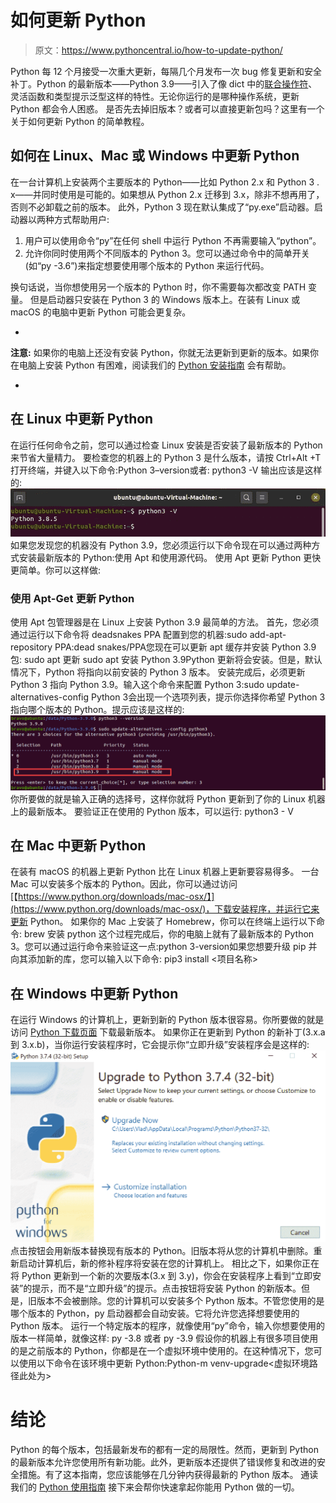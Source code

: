 # 如何更新 Python

> 原文：<https://www.pythoncentral.io/how-to-update-python/>

Python 每 12 个月接受一次重大更新，每隔几个月发布一次 bug 修复更新和安全补丁。Python 的最新版本——Python 3.9——引入了像 dict 中的[联合操作符](https://www.scaler.com/topics/union-in-python/)、灵活函数和类型提示泛型这样的特性。无论你运行的是哪种操作系统，更新 Python 都会令人困惑。 是否先去掉旧版本？或者可以直接更新包吗？这里有一个关于如何更新 Python 的简单教程。

## **如何在 Linux、Mac 或 Windows 中更新 Python**

在一台计算机上安装两个主要版本的 Python——比如 Python 2.x 和 Python 3 . x——并同时使用是可能的。如果想从 Python 2.x 迁移到 3.x，除非不想再用了，否则不必卸载之前的版本。 此外，Python 3 现在默认集成了“py.exe”启动器。启动器以两种方式帮助用户:

1.  用户可以使用命令“py”在任何 shell 中运行 Python 不再需要输入“python”。
2.  允许你同时使用两个不同版本的 Python 3。您可以通过命令中的简单开关(如“py -3.6”)来指定想要使用哪个版本的 Python 来运行代码。

换句话说，当你想使用另一个版本的 Python 时，你不需要每次都改变 PATH 变量。 但是启动器只安装在 Python 3 的 Windows 版本上。在装有 Linux 或 macOS 的电脑中更新 Python 可能会更复杂。

-

**注意:** 如果你的电脑上还没有安装 Python，你就无法更新到更新的版本。如果你在电脑上安装 Python 有困难，阅读我们的 [Python 安装指南](https://www.pythoncentral.io/what-is-python-installation-guide/) 会有帮助。

-

## **在 Linux 中更新 Python**

在运行任何命令之前，您可以通过检查 Linux 安装是否安装了最新版本的 Python 来节省大量精力。 要检查您的机器上的 Python 3 是什么版本，请按 Ctrl+Alt +T 打开终端，并键入以下命令:Python 3–version或者: python3 -V 输出应该是这样的:[![command python3 -V on terminal to check python version](img/2cae4905b11c5a098fc999f62a15ff49.png)](https://www.pythoncentral.io/wp-content/uploads/2021/07/Checking-Python-Version-On-Linux.png)如果您发现您的机器没有 Python 3.9，您必须运行以下命令现在可以通过两种方式安装最新版本的 Python:使用 Apt 和使用源代码。 使用 Apt 更新 Python 更快更简单。你可以这样做:

### **使用 Apt-Get 更新 Python**

使用 Apt 包管理器是在 Linux 上安装 Python 3.9 最简单的方法。 首先，您必须通过运行以下命令将 deadsnakes PPA 配置到您的机器:sudo add-apt-repository PPA:dead snakes/PPA您现在可以更新 apt 缓存并安装 Python 3.9 包: sudo apt 更新 sudo apt 安装 Python 3.9Python 更新将会安装。但是，默认情况下，Python 将指向以前安装的 Python 3 版本。 安装完成后，必须更新 Python 3 指向 Python 3.9。输入这个命令来配置 Python 3:sudo update-alternatives-config Python 3会出现一个选项列表，提示你选择你希望 Python 3 指向哪个版本的 Python。提示应该是这样的:[![command to configure Python 3: sudo update-alternatives --config python3](img/aa2869ba7fec422204fb45c9fa221075.png)](https://www.pythoncentral.io/wp-content/uploads/2021/07/Configuring-Python-3.png)你所要做的就是输入正确的选择号，这样你就将 Python 更新到了你的 Linux 机器上的最新版本。 要验证正在使用的 Python 版本，可以运行: python3 - V

## **在 Mac 中更新 Python**

在装有 macOS 的机器上更新 Python 比在 Linux 机器上更新要容易得多。 一台 Mac 可以安装多个版本的 Python。因此，你可以通过访问[【https://www.python.org/downloads/mac-osx/】](https://www.python.org/downloads/mac-osx/)，下载安装程序，并运行它来更新 Python。 如果你的 Mac 上安装了 Homebrew，你可以在终端上运行以下命令: brew 安装 python 这个过程完成后，你的电脑上就有了最新版本的 Python 3。您可以通过运行命令来验证这一点:python 3-version如果您想要升级 pip 并向其添加新的库，您可以输入以下命令: pip3 install <项目名称>

## **在 Windows 中更新 Python**

在运行 Windows 的计算机上，更新到新的 Python 版本很容易。你所要做的就是访问 [Python 下载页面](https://www.python.org/downloads/windows/) 下载最新版本。 如果你正在更新到 Python 的新补丁(3.x.a 到 3.x.b)，当你运行安装程序时，它会提示你“立即升级”安装程序会是这样的:[![Upgrade to Python 3.7.4 prompt window](img/345a2f613749927cb3cfb523b31058ea.png)](https://www.pythoncentral.io/wp-content/uploads/2021/07/Updating-Python-Patch-On-Windows.png)点击按钮会用新版本替换现有版本的 Python。旧版本将从您的计算机中删除。重新启动计算机后，新的修补程序将安装在您的计算机上。 相比之下，如果你正在将 Python 更新到一个新的次要版本(3.x 到 3.y)，你会在安装程序上看到“立即安装”的提示，而不是“立即升级”的提示。点击按钮将安装 Python 的新版本。但是，旧版本不会被删除。您的计算机可以安装多个 Python 版本。不管您使用的是哪个版本的 Python，py 启动器都会自动安装。它将允许您选择想要使用的 Python 版本。 运行一个特定版本的程序，就像使用“py”命令，输入你想要使用的版本一样简单，就像这样: py -3.8 或者 py -3.9 假设你的机器上有很多项目使用的是之前版本的 Python，你都是在一个虚拟环境中使用的。在这种情况下，您可以使用以下命令在该环境中更新 Python:Python-m venv-upgrade<虚拟环境路径此处为>

# **结论**

Python 的每个版本，包括最新发布的[](https://pythonspeed.com/articles/switch-python-3.10/)都有一定的局限性。然而，更新到 Python 的最新版本允许您使用所有新功能。此外，更新版本还提供了错误修复和改进的安全措施。有了这本指南，您应该能够在几分钟内获得最新的 Python 版本。 通读我们的 [Python 使用指南](https://www.pythoncentral.io/what-can-you-do-with-python-usage-guide/) 接下来会帮你快速拿起你能用 Python 做的一切。
